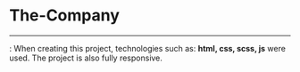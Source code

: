 # The-Company

---

: When creating this project, technologies such as: **html, css, scss, js** were used. The project is also fully responsive.
